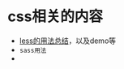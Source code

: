 # css相关的内容

- [less的用法总结](https://github.com/huanghui8030/CSS/blob/master/less/Less%E7%9A%84%E7%94%A8%E6%B3%95.md)，以及demo等
- `sass用法`
- 

